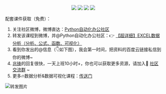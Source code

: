 <div align="center">
    <a href="https://github.com/zhaofeng092/python_auto_office"> <img src="https://badgen.net/badge/Github/%E7%A8%8B%E5%BA%8F%E5%91%98?icon=github&color=red"></a>
    <a href="http://t.cn/A6Gkrbzw"> <img src="https://badgen.net/badge/follow/%E5%85%AC%E4%BC%97%E5%8F%B7?icon=rss&color=green"></a>
    <a href="https://space.bilibili.com/259649365"> <img src="https://badgen.net/badge/pick/B%E7%AB%99?icon=dependabot&color=blue"></a>
    <a href="https://mp.weixin.qq.com/s/CadAaJUTUlXmTxJAjFUfPQ"> <img src="https://badgen.net/badge/join/%E4%BA%A4%E6%B5%81%E7%BE%A4?icon=atom&color=yellow"></a>
</div>


配套课件获取（免费）：

1. 关注社区微博，微博直达：[Python自动化办公社区](https://weibo.com/u/7411061007)
2. 转发该课程到微博，并@Python自动化办公社区：👉 [【超详细】EXCEL数据分析（分析、公式、函数、可视化）](https://www.bilibili.com/video/BV195411t7vN)
3. 看到你发出的@信息（👇如下图），我会第一时间，把资料的百度云链接私信到你的微博~
4. [兆锋](https://mp.weixin.qq.com/s/UrJ5PkRWYydaajGetUqFYQ)的回复很快，一天上班10小时+，你也可以获取更多资源，请加入🚸 [社区交流群](https://mp.weixin.qq.com/s/wx-JkgOUoJhb-7ZESxl93w) ~
5. 更多🔥数据分析&数据可视化课程：[传送门](https://mp.weixin.qq.com/s/rJVy8DLIdqdyjMPY1SHpag)



![转发图片](https://img-blog.csdnimg.cn/20210127160811525.png?x-oss-process=image/watermark,type_ZmFuZ3poZW5naGVpdGk,shadow_10,text_aHR0cHM6Ly9ibG9nLmNzZG4ubmV0L3dlaXhpbl80MjMyMTUxNw==,size_16,color_FFFFFF,t_70)


